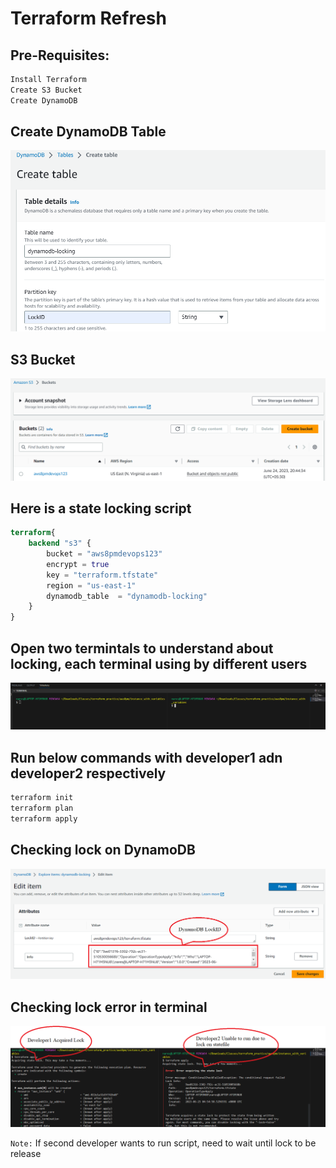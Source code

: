 # Terraform Refresh

## Pre-Requisites:

```bash
Install Terraform
Create S3 Bucket
Create DynamoDB
```

## Create DynamoDB Table

![dynamodb_creation](./documents/dynamodb_table_creation.png)

## S3 Bucket
![S3Bucket](./documents/s3bucket.png)

## Here is a state locking script

```terraform
terraform{
    backend "s3" {
        bucket = "aws8pmdevops123"
        encrypt = true
        key = "terraform.tfstate"
        region = "us-east-1"
        dynamodb_table  = "dynamodb-locking"
    }
}
```
## Open two termintals to understand about locking, each terminal using by different users
![Open_Terminals](./documents/terminals.png)

## Run below commands with developer1 adn developer2 respectively

```bash
terraform init
terraform plan
terraform apply
```

## Checking lock on DynamoDB
![DynamoDB_LOCK](./documents/DynamoDBLockID.png)

## Checking lock error in terminal
![Statefile_lock](./documents/Locking_on_Statefile.png)

```Note:``` If second developer wants to run script, need to wait until lock to be release